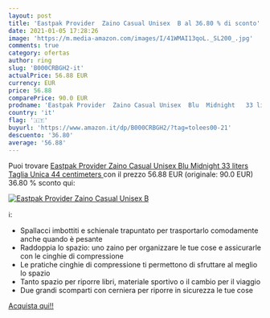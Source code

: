 ```yaml
---
layout: post
title: 'Eastpak Provider  Zaino Casual Unisex  B al 36.80 % di sconto'
date: 2021-01-05 17:28:26
image: 'https://m.media-amazon.com/images/I/41WMAI13qoL._SL200_.jpg'
comments: true
category: ofertas
author: ring
slug: 'B000CRBGH2-it'
actualPrice: 56.88 EUR
currency: EUR
price: 56.88
comparePrice: 90.0 EUR
prodname: 'Eastpak Provider  Zaino Casual Unisex  Blu  Midnight   33 liters  Taglia Unica  44 centimeters '
country: 'it'
flag: '🇮🇹'
buyurl: 'https://www.amazon.it/dp/B000CRBGH2/?tag=tolees00-21'
descuento: '36.80'
average: '56.88'
---
```


Puoi trovare [Eastpak Provider  Zaino Casual Unisex  Blu  Midnight   33 liters  Taglia Unica  44 centimeters ](https://www.amazon.it/dp/B000CRBGH2/?tag=tolees00-21) con il prezzo 56.88 EUR (originale: 90.0 EUR) 36.80 % sconto qui:

[![Eastpak Provider  Zaino Casual Unisex  B](https://m.media-amazon.com/images/I/41WMAI13qoL._SL200_.jpg)](https://www.amazon.it/dp/B000CRBGH2/?tag=tolees00-21)

ℹ️:

- Spallacci imbottiti e schienale trapuntato per trasportarlo comodamente anche quando è pesante
- Raddoppia lo spazio: uno zaino per organizzare le tue cose e assicurarle con le cinghie di compressione
- Le pratiche cinghie di compressione ti permettono di sfruttare al meglio lo spazio
- Tanto spazio per riporre libri, materiale sportivo o il cambio per il viaggio
- Due grandi scomparti con cerniera per riporre in sicurezza le tue cose

[Acquista qui!!](https://www.amazon.it/dp/B000CRBGH2/?tag=tolees00-21)
